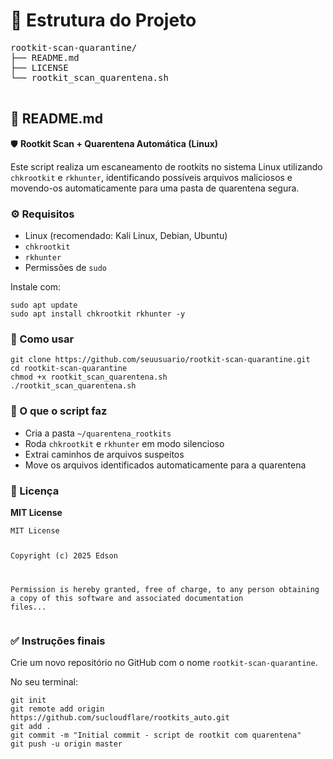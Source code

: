 

  <h1>📁 Estrutura do Projeto</h1>
  <pre>
rootkit-scan-quarantine/
├── README.md
├── LICENSE
└── rootkit_scan_quarentena.sh
  </pre>

  <h2>📄 README.md</h2>
  <p>🛡️ <strong>Rootkit Scan + Quarentena Automática (Linux)</strong></p>
  <p>Este script realiza um escaneamento de rootkits no sistema Linux utilizando <code>chkrootkit</code> e <code>rkhunter</code>, identificando possíveis arquivos maliciosos e movendo-os automaticamente para uma pasta de quarentena segura.</p>

  <h3>⚙️ Requisitos</h3>
  <ul>
    <li>Linux (recomendado: Kali Linux, Debian, Ubuntu)</li>
    <li><code>chkrootkit</code></li>
    <li><code>rkhunter</code></li>
    <li>Permissões de <code>sudo</code></li>
  </ul>

  <p>Instale com:</p>
  <pre><code>sudo apt update
sudo apt install chkrootkit rkhunter -y</code></pre>

  <h3>🚀 Como usar</h3>
  <pre><code>git clone https://github.com/seuusuario/rootkit-scan-quarantine.git
cd rootkit-scan-quarantine
chmod +x rootkit_scan_quarentena.sh
./rootkit_scan_quarentena.sh</code></pre>

  <h3>📂 O que o script faz</h3>
  <ul>
    <li>Cria a pasta <code>~/quarentena_rootkits</code></li>
    <li>Roda <code>chkrootkit</code> e <code>rkhunter</code> em modo silencioso</li>
    <li>Extrai caminhos de arquivos suspeitos</li>
    <li>Move os arquivos identificados automaticamente para a quarentena</li>
  </ul>

  <h3>📄 Licença</h3>
  <p><strong>MIT License</strong></p>
  <pre><code>MIT License

Copyright (c) 2025 Edson

Permission is hereby granted, free of charge, to any person obtaining a copy
of this software and associated documentation files...</code></pre>

  <h3>✅ Instruções finais</h3>
  <p>Crie um novo repositório no GitHub com o nome <code>rootkit-scan-quarantine</code>.</p>

  <p>No seu terminal:</p>
  <pre><code>git init
git remote add origin https://github.com/sucloudflare/rootkits_auto.git
git add .
git commit -m "Initial commit - script de rootkit com quarentena"
git push -u origin master</code></pre>
